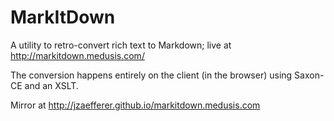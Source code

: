 # MarkItDown

A utility to retro-convert rich text to Markdown; live at http://markitdown.medusis.com/

The conversion happens entirely on the client (in the browser) using Saxon-CE and an XSLT.

Mirror at http://jzaefferer.github.io/markitdown.medusis.com
